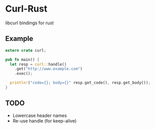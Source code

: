 # Curl-Rust

libcurl bindings for rust

## Example

```rust
extern crate curl;

pub fn main() {
  let resp = curl::handle()
    .get("http://www.example.com")
    .exec();

  println!("code={}; body={}" resp.get_code(), resp.get_body());
}
```

## TODO

* Lowercase header names
* Re-use handle (for keep-alive)
